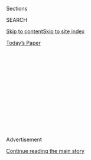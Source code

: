 <div id="app">

<div>

<div>

<div>

<div class="NYTAppHideMasthead css-1q2w90k e1suatyy0">

<div class="section css-ui9rw0 e1suatyy2">

<div class="css-eph4ug er09x8g0">

<div class="css-6n7j50">

</div>

<span class="css-1dv1kvn">Sections</span>

<div class="css-10488qs">

<span class="css-1dv1kvn">SEARCH</span>

</div>

[Skip to content](#site-content)[Skip to site
index](#site-index)

</div>

<div class="css-10698na e1huz5gh0">

</div>

</div>

<div id="masthead-bar-one" class="section hasLinks css-15hmgas e1csuq9d3">

<div class="css-uqyvli e1csuq9d0">

</div>

<div class="css-1uqjmks e1csuq9d1">

</div>

<div class="css-9e9ivx">

[](https://myaccount.nytimes3xbfgragh.onion/auth/login?response_type=cookie&client_id=vi)

</div>

<div class="css-1bvtpon e1csuq9d2">

[Today’s
Paper](https://www.nytimes3xbfgragh.onion/section/todayspaper)

</div>

</div>

</div>

</div>

<div data-aria-hidden="false">

<div id="site-content" data-role="main">

<div>

<div class="css-1aor85t" style="opacity:0.000000001;z-index:-1;visibility:hidden">

<div class="css-1hqnpie">

<div class="css-epjblv">

<span class="css-17xtcya">[Opinion](/section/opinion)</span><span class="css-x15j1o">|</span><span class="css-fwqvlz">Opening
Schools Won’t Be Easy, but Here’s How to Do It
Safely</span>

</div>

<div class="css-k008qs">

<div class="css-1iwv8en">

<span class="css-18z7m18"></span>

<div>

</div>

</div>

<span class="css-1n6z4y">https://nyti.ms/2X6SAj1</span>

<div class="css-1705lsu">

<div class="css-4xjgmj">

<div class="css-4skfbu" data-role="toolbar" data-aria-label="Social Media Share buttons, Save button, and Comments Panel with current comment count" data-testid="share-tools">

  - 
  - 
  - 
  - 
    
    <div class="css-6n7j50">
    
    </div>

  - 

</div>

</div>

</div>

</div>

</div>

</div>

<div id="NYT_TOP_BANNER_REGION" class="css-13pd83m">

</div>

<div id="top-wrapper" class="css-1sy8kpn">

<div id="top-slug" class="css-l9onyx">

Advertisement

</div>

[Continue reading the main
story](#after-top)

<div class="ad top-wrapper" style="text-align:center;height:100%;display:block;min-height:250px">

<div id="top" class="place-ad" data-position="top" data-size-key="top">

</div>

</div>

<div id="after-top">

</div>

</div>

<div>

<div class="css-v5btjw etb61u70">

<div class="css-v05ibm etb61u71">

[Opinion](/section/opinion)

</div>

</div>

<div id="sponsor-wrapper" class="css-1hyfx7x">

<div id="sponsor-slug" class="css-19vbshk">

Supported by

</div>

[Continue reading the main
story](#after-sponsor)

<div id="sponsor" class="ad sponsor-wrapper" style="text-align:center;height:100%;display:block">

</div>

<div id="after-sponsor">

</div>

</div>

<div class="css-186x18t">

</div>

<div class="css-1vkm6nb ehdk2mb0">

# Opening Schools Won’t Be Easy, but Here’s How to Do It Safely

</div>

Not all schools will be able to restart. For those that can, the focus
should be on more than just the classroom.

<div class="css-18e8msd">

<div class="css-vp77d3 epjyd6m0">

<div class="css-1baulvz">

By [<span class="css-1baulvz" itemprop="name">Ezekiel J.
Emanuel</span>](https://hcmg.wharton.upenn.edu/profile/zemanuel/),
<span class="css-1baulvz" itemprop="name">Saskia Popescu</span> and
[<span class="css-1baulvz last-byline" itemprop="name">James
Phillips</span>](https://smhs.gwu.edu/emed/education-training/fellowships/ems-disaster)

<div class="css-8atqhb">

Drs. Emanuel and Phillips are medical doctors. Dr. Popescu is an
infectious disease epidemiologist.

</div>

</div>

</div>

  - July 29,
    2020

  - 
    
    <div class="css-4xjgmj">
    
    <div class="css-d8bdto" data-role="toolbar" data-aria-label="Social Media Share buttons, Save button, and Comments Panel with current comment count" data-testid="share-tools">
    
      - 
      - 
      - 
      - 
        
        <div class="css-6n7j50">
        
        </div>
    
      - 
    
    </div>
    
    </div>

</div>

<div class="css-79elbk" data-testid="photoviewer-wrapper">

<div class="css-z3e15g" data-testid="photoviewer-wrapper-hidden">

</div>

<div class="css-1a48zt4 ehw59r15" data-testid="photoviewer-children">

![<span class="css-16f3y1r e13ogyst0" data-aria-hidden="true">A
classroom prepared to open in Fairfax,
Va.</span><span class="css-cnj6d5 e1z0qqy90" itemprop="copyrightHolder"><span class="css-1ly73wi e1tej78p0">Credit...</span><span><span>Kevin
Lamarque/Reuters</span></span></span>](https://static01.graylady3jvrrxbe.onion/images/2020/07/29/opinion/29Emanuel/merlin_174675372_0a5d9563-0119-4db0-9d1a-a22802434163-articleLarge.jpg?quality=75&auto=webp&disable=upscale)

</div>

</div>

</div>

<div class="section meteredContent css-1r7ky0e" name="articleBody" itemprop="articleBody">

<div class="css-1fanzo5 StoryBodyCompanionColumn">

<div class="css-53u6y8">

As we wrestle in the next few weeks over which of the nation’s schools
to reopen — and let’s be clear, not all of them will be safe to restart
— we need to understand this: Kindergarten through the 12th grade
involves more than just the classroom.

To create safe schools is much more complex than just having students
wear face masks and sit physically distanced from one another in class.
We must ensure that all five of the core school-based activities —
transportation, time in the classroom, mealtimes, gym and
extracurricular activities — are safe.

To do this, we created a school risk index to assess the dangers and
offer recommendations to reduce the chance of spreading the virus, not
only among students but also among teachers and other
employees.

</div>

</div>

<div id="00emanuel-graphic" class="section interactive-content interactive-size-scoop css-174j8de" data-id="100000007261561">

## Safety First

Different school activities have different risk levels, offering options
to reopen schools as safely as possible. In all reopenings, basic
precautions are essential: low community spread, physical distancing,
mask-wearing, hand hygiene, adequate ventilation and cleaning of
facilities at
night.

<div class="css-17ih8de interactive-body" data-sourceid="100000007261561">

<div id="g-risk-box" class="ai2html">

<div id="g-risk-Artboard_2" class="g-artboard" style="width:600px; height:672.121875738687px;" data-aspect-ratio="0.893" data-min-width="600">

<div style="">

</div>

![](data:image/gif;base64,R0lGODlhCgAKAIAAAB8fHwAAACH5BAEAAAAALAAAAAAKAAoAAAIIhI+py+0PYysAOw==)

<div id="g-ai0-1" class="g-Layer_1 g-aiAbs" style="top:1.1903%;left:26.3234%;width:14%;">

LOW
RISK

</div>

<div id="g-ai0-2" class="g-Layer_1 g-aiAbs" style="top:1.1903%;left:51.3415%;width:21.3333%;">

MEDIUM
RISK

</div>

<div id="g-ai0-3" class="g-Layer_1 g-aiAbs" style="top:1.1903%;left:76.5541%;width:14%;">

HIGH
RISK

</div>

<div id="g-ai0-4" class="g-Layer_1 g-aiAbs" style="top:5.9513%;left:0.9489%;width:28.1667%;">

Transportation

to and from
school

</div>

<div id="g-ai0-5" class="g-Layer_1 g-aiAbs" style="top:5.9513%;left:27.6454%;width:11.6667%;">

Walk or ride a
bicycle

</div>

<div id="g-ai0-6" class="g-Layer_1 g-aiAbs" style="top:5.9513%;left:52.3677%;width:22.8333%;">

Carpool with <span class="g-cstyle0"> </span>non-household
members

</div>

<div id="g-ai0-7" class="g-Layer_1 g-aiAbs" style="top:5.9513%;left:77.6125%;width:22.3333%;">

School
bus

</div>

<div id="g-ai0-8" class="g-Layer_1 g-aiAbs" style="top:9.5221%;left:77.6125%;width:24.8333%;">

Public
transportation

</div>

<div id="g-ai0-9" class="g-Layer_1 g-aiAbs" style="top:12.0514%;left:77.6126%;width:22.3333%;">

(subway,
bus)

</div>

<div id="g-ai0-10" class="g-Layer_1 g-aiAbs" style="top:12.349%;left:27.6454%;width:17.1667%;">

Riding in a car

Household members
only

</div>

<div id="g-ai0-11" class="g-Layer_1 g-aiAbs" style="top:23.5076%;left:0.9489%;width:23.5%;">

Routine
classwork

</div>

<div id="g-ai0-12" class="g-Layer_1 g-aiAbs" style="top:23.5076%;left:27.6454%;width:12.6667%;">

Desk-based
instruction

</div>

<div id="g-ai0-13" class="g-Layer_1 g-aiAbs" style="top:23.5076%;left:52.3677%;width:13.6667%;">

Unmonitored study
hall

</div>

<div id="g-ai0-14" class="g-Layer_1 g-aiAbs" style="top:23.5076%;left:77.6125%;width:18.6667%;">

Lockers/changing rooms between
classes

</div>

<div id="g-ai0-15" class="g-Layer_1 g-aiAbs" style="top:30.0541%;left:27.6454%;width:16.8333%;">

Shop and

vocational/

technical
class

</div>

<div id="g-ai0-16" class="g-Layer_1 g-aiAbs" style="top:39.7249%;left:27.6454%;width:14%;">

Going to the
restroom

</div>

<div id="g-ai0-17" class="g-Layer_1 g-aiAbs" style="top:47.7592%;left:0.9582%;width:24.1667%;">

Lunchtime

Assuming 6 feet of distancing at all
times

</div>

<div id="g-ai0-18" class="g-Layer_1 g-aiAbs" style="top:47.7592%;left:27.6454%;width:14%;">

Picking up prepackaged
meals

</div>

<div id="g-ai0-19" class="g-Layer_1 g-aiAbs" style="top:47.7592%;left:52.3678%;width:13.1667%;">

Cafeteria lunch
line

</div>

<div id="g-ai0-20" class="g-Layer_1 g-aiAbs" style="top:47.7592%;left:77.6126%;width:22.3333%;">

Indoor seating in
the

cafeteria

</div>

<div id="g-ai0-21" class="g-Layer_1 g-aiAbs" style="top:54.1568%;left:52.3678%;width:21.3333%;">

Indoor eating

in the
classroom

</div>

<div id="g-ai0-22" class="g-Layer_1 g-aiAbs" style="top:56.8349%;left:27.6454%;width:22.1667%;">

Outdoor
eating

</div>

<div id="g-ai0-23" class="g-Layer_1 g-aiAbs" style="top:64.5716%;left:0.9581%;width:27.8333%;">

Arts &
Humanities

</div>

<div id="g-ai0-24" class="g-Layer_1 g-aiAbs g-aiPointText" style="top:65.5783%;margin-top:-8.8px;left:27.6454%;width:80px;">

Art
indoor

</div>

<div id="g-ai0-25" class="g-Layer_1 g-aiAbs" style="top:64.5716%;left:77.6125%;width:24.8333%;">

Band and
orchestra

</div>

<div id="g-ai0-26" class="g-Layer_1 g-aiAbs" style="top:68.5888%;left:27.6546%;width:19.3333%;">

Supervised clubs and
organizations

</div>

<div id="g-ai0-27" class="g-Layer_1 g-aiAbs" style="top:68.8863%;left:77.6125%;width:11.5%;">

Choir

</div>

<div id="g-ai0-28" class="g-Layer_1 g-aiAbs" style="top:73.0522%;left:77.6126%;width:16.8333%;">

Drama
performances

</div>

<div id="g-ai0-29" class="g-Layer_1 g-aiAbs" style="top:83.3182%;left:0.9489%;width:27.1667%;">

Recess &
Athletics

</div>

<div id="g-ai0-30" class="g-Layer_1 g-aiAbs g-aiPointText" style="top:85.5746%;margin-top:-17.2px;left:27.6454%;width:93px;">

Outdoor

playgrounds

</div>

<div id="g-ai0-31" class="g-Layer_1 g-aiAbs" style="top:83.3182%;left:52.3677%;width:15%;">

Indoor non- contact
sports

</div>

<div id="g-ai0-32" class="g-Layer_1 g-aiAbs" style="top:83.3182%;left:77.6125%;width:13.6667%;">

All contact sports, indoor or
outdoor

</div>

<div id="g-ai0-33" class="g-Layer_1 g-aiAbs" style="top:89.8647%;left:27.6455%;width:15%;">

Outdoor

non-contact
sports

</div>

<div id="g-ai0-34" class="g-Layer_1 g-aiAbs g-aiPointText" style="top:93.2518%;margin-top:-8.8px;left:77.6125%;width:102px;">

Locker
rooms

</div>

</div>

<div id="g-risk-Artboard_3" class="g-artboard" style="max-width: 300px;max-height: 1077px" data-aspect-ratio="0.279" data-min-width="0" data-max-width="599">

<div style="padding: 0 0 358.861% 0;">

</div>

![](data:image/gif;base64,R0lGODlhCgAKAIAAAB8fHwAAACH5BAEAAAAALAAAAAAKAAoAAAIIhI+py+0PYysAOw==)

<div id="g-ai1-1" class="g-Layer_1 g-aiAbs" style="top:0.3715%;left:-0.2602%;width:100.3333%;">

Transportation to and from
school

</div>

<div id="g-ai1-2" class="g-Layer_1 g-aiAbs" style="top:2.9724%;left:1.2621%;width:19%;">

LOW
RISK

</div>

<div id="g-ai1-3" class="g-Layer_1 g-aiAbs" style="top:2.9724%;left:35.5814%;width:29%;">

MEDIUM
RISK

</div>

<div id="g-ai1-4" class="g-Layer_1 g-aiAbs" style="top:2.9724%;left:69.9347%;width:19%;">

HIGH
RISK

</div>

<div id="g-ai1-5" class="g-Layer_1 g-aiAbs" style="top:7.4309%;left:1.4119%;width:25.3333%;">

Walk or ride a
bicycle

</div>

<div id="g-ai1-6" class="g-Layer_1 g-aiAbs" style="top:7.4309%;left:35.6602%;width:29.6667%;">

Carpool with <span class="g-cstyle0"> </span>non-household
members

</div>

<div id="g-ai1-7" class="g-Layer_1 g-aiAbs" style="top:7.4309%;left:70.0521%;width:26%;">

School
bus

</div>

<div id="g-ai1-8" class="g-Layer_1 g-aiAbs" style="top:10.2175%;left:70.0521%;width:28.6667%;">

Public

transportation

</div>

<div id="g-ai1-9" class="g-Layer_1 g-aiAbs" style="top:12.7254%;left:1.4119%;width:23.3333%;">

Automobile

Household members
only

</div>

<div id="g-ai1-10" class="g-Layer_1 g-aiAbs" style="top:13.3757%;left:70.0521%;width:26%;">

(subway,
bus)

</div>

<div id="g-ai1-11" class="g-Layer_1 g-aiAbs" style="top:20.435%;left:0.0141%;width:93.3333%;">

Routine
classwork

</div>

<div id="g-ai1-12" class="g-Layer_1 g-aiAbs" style="top:22.7572%;left:0.9287%;width:19%;">

LOW
RISK

</div>

<div id="g-ai1-13" class="g-Layer_1 g-aiAbs" style="top:22.7572%;left:34.9148%;width:29%;">

MEDIUM
RISK

</div>

<div id="g-ai1-14" class="g-Layer_1 g-aiAbs" style="top:22.7572%;left:69.2681%;width:19%;">

HIGH
RISK

</div>

<div id="g-ai1-15" class="g-Layer_1 g-aiAbs" style="top:27.03%;left:34.6975%;width:26%;">

Unmonitored study
hall

</div>

<div id="g-ai1-16" class="g-Layer_1 g-aiAbs" style="top:27.03%;left:1.4119%;width:25.3333%;">

Desk-based
instruction

</div>

<div id="g-ai1-17" class="g-Layer_1 g-aiAbs" style="top:27.03%;left:69.1977%;width:26.3333%;">

Lockers/

changing rooms between
classes

</div>

<div id="g-ai1-18" class="g-Layer_1 g-aiAbs" style="top:31.2099%;left:1.4119%;width:29.3333%;">

Shop and

vocational/

technical
class

</div>

<div id="g-ai1-19" class="g-Layer_1 g-aiAbs" style="top:36.783%;left:1.4119%;width:29.3333%;">

Going to the
restroom

</div>

<div id="g-ai1-20" class="g-Layer_1 g-aiAbs" style="top:42.8207%;left:-0.0808%;width:99.3333%;">

Lunchtime

Assuming 6 feet of distancing at all
times

</div>

<div id="g-ai1-21" class="g-Layer_1 g-aiAbs" style="top:46.1646%;left:0.9287%;width:19%;">

LOW
RISK

</div>

<div id="g-ai1-22" class="g-Layer_1 g-aiAbs" style="top:46.1646%;left:35.2237%;width:29%;">

MEDIUM
RISK

</div>

<div id="g-ai1-23" class="g-Layer_1 g-aiAbs" style="top:46.1646%;left:69.9103%;width:19%;">

HIGH
RISK

</div>

<div id="g-ai1-24" class="g-Layer_1 g-aiAbs" style="top:50.0658%;left:35.6603%;width:27.6667%;">

Cafeteria lunch
line

</div>

<div id="g-ai1-25" class="g-Layer_1 g-aiAbs" style="top:50.1587%;left:1.0786%;width:26.3333%;">

Picking up prepackaged
meals

</div>

<div id="g-ai1-26" class="g-Layer_1 g-aiAbs" style="top:50.1587%;left:70.0522%;width:28.6667%;">

Indoor seating in the
cafeteria

</div>

<div id="g-ai1-27" class="g-Layer_1 g-aiAbs" style="top:53.967%;left:35.6603%;width:27.6667%;">

Indoor eating

in the
classroom

</div>

<div id="g-ai1-28" class="g-Layer_1 g-aiAbs" style="top:55.4532%;left:1.0786%;width:24.3333%;">

Outdoor
eating

</div>

<div id="g-ai1-29" class="g-Layer_1 g-aiAbs" style="top:60.8406%;left:-0.0808%;width:37.6667%;">

Arts &
Humanities

</div>

<div id="g-ai1-30" class="g-Layer_1 g-aiAbs" style="top:63.2557%;left:0.9287%;width:19%;">

LOW
RISK

</div>

<div id="g-ai1-31" class="g-Layer_1 g-aiAbs" style="top:63.2557%;left:35.5484%;width:29%;">

MEDIUM
RISK

</div>

<div id="g-ai1-32" class="g-Layer_1 g-aiAbs" style="top:63.2557%;left:70.0519%;width:19%;">

HIGH
RISK

</div>

<div id="g-ai1-33" class="g-Layer_1 g-aiAbs" style="top:67.9929%;left:70.0521%;width:28.6667%;">

Band and
orchestra

</div>

<div id="g-ai1-34" class="g-Layer_1 g-aiAbs g-aiPointText" style="top:68.6213%;margin-top:-8.8px;left:1.0786%;width:80px;">

Art
indoor

</div>

<div id="g-ai1-35" class="g-Layer_1 g-aiAbs" style="top:70.5937%;left:1.0911%;width:26.3333%;">

Supervised clubs and
organizations

</div>

<div id="g-ai1-36" class="g-Layer_1 g-aiAbs" style="top:71.987%;left:70.0521%;width:13.3333%;">

Choir

</div>

<div id="g-ai1-37" class="g-Layer_1 g-aiAbs" style="top:74.7736%;left:70.0522%;width:28.6667%;">

Drama
performances

</div>

<div id="g-ai1-38" class="g-Layer_1 g-aiAbs" style="top:80.997%;left:0.426%;width:97%;">

Recess &
Athletics

</div>

<div id="g-ai1-39" class="g-Layer_1 g-aiAbs" style="top:83.1334%;left:0.9287%;width:19%;">

LOW
RISK

</div>

<div id="g-ai1-40" class="g-Layer_1 g-aiAbs" style="top:83.1334%;left:35.2237%;width:29%;">

MEDIUM
RISK

</div>

<div id="g-ai1-41" class="g-Layer_1 g-aiAbs" style="top:83.1334%;left:69.9103%;width:19%;">

HIGH
RISK

</div>

<div id="g-ai1-42" class="g-Layer_1 g-aiAbs" style="top:87.8706%;left:35.6602%;width:27.6667%;">

Indoor non- contact
sports

</div>

<div id="g-ai1-43" class="g-Layer_1 g-aiAbs g-aiPointText" style="top:89.465%;margin-top:-17.2px;left:1.0786%;width:93px;">

Outdoor

playgrounds

</div>

<div id="g-ai1-44" class="g-Layer_1 g-aiAbs" style="top:88.0564%;left:70.0521%;width:28.6667%;">

All contact sports, indoor or
outdoor

</div>

<div id="g-ai1-45" class="g-Layer_1 g-aiAbs" style="top:93.7224%;left:1.0787%;width:26.3333%;">

Outdoor

non-contact
sports

</div>

<div id="g-ai1-46" class="g-Layer_1 g-aiAbs g-aiPointText" style="top:94.258%;margin-top:-8.8px;left:70.0519%;width:102px;">

Locker rooms

</div>

</div>

</div>

</div>

Source: Based on a chart by Covid19 Reopen using information from the
C.D.C. and the National Academies of Sciences, Engineering and Medicine
| Adapted by The New York Times

</div>

<div class="css-1fanzo5 StoryBodyCompanionColumn">

<div class="css-53u6y8">

Four principles stand out.

First, schools cannot reopen safely when community transmission is high
and climbing. In our view, schools should open only in places that have
fewer than 75 confirmed cases per 100,000 people cumulatively over the
previous seven days, and that have a test positivity rate [below 5
percent](https://coronavirus.jhu.edu/testing/tracker/overview). By our
count, [12 states and the District of
Columbia](https://www.nytimes3xbfgragh.onion/interactive/2020/us/coronavirus-us-cases.html#states)
meet both metrics. In many larger states, some counties or cities meet
those criteria. Even with those numbers, about one in 1,300 people might
return to school with a case of the coronavirus, meaning a school of 350
students, faculty and staff will have roughly a one-in-four chance of
someone coming in with Covid-19. (Many countries, such as Japan, Austria
and Italy, have suppressed the virus to the extent that they have fewer
than one in 10,000 people with confirmed cases.)

</div>

</div>

<div class="css-1fanzo5 StoryBodyCompanionColumn">

<div class="css-53u6y8">

Second, schools should avoid high-risk activities. This means no contact
sports either in the gym or in competitive athletics for high school
students. It also means no band, choir or drama performances. We know
that this will be both disappointing and difficult. But close contact
for prolonged periods of time with forced exhalations is what increases
the risk of transmission. Playing football and basketball and wrestling
simply cannot be done safely. We understand that missing a season could
lead to missed scholarships for student athletes. But these activities
will have to wait a year. That said, we should allow outside physical
activity on playgrounds, ideally with masks, and noncontact sports like
track and field.

For meals it means no cafeteria time, where crowding would be likely to
encourage spread. The best alternative is to have meals packaged and
delivered to classrooms, which would also reduce contact between
cafeteria workers and students. Schools should also bar the use of
lockers because they cause crowding and congestion and therefore
increase the risk of transmission.

Third, focus on the basics where risks are tolerable — that is at the
medium level or lower on our chart. Yes, the classroom may pose the most
risk, as students will spend the most time there and are in proximity to
others who may cough or sneeze. This will certainly be the case during
cold and flu season. But we think that with proper funding, classrooms
can be made relatively safe.

Which leads us to our fourth point. Schools must adhere to public health
measures and reduce density in classrooms and elsewhere on campus.

</div>

</div>

<div class="css-1fanzo5 StoryBodyCompanionColumn">

<div class="css-53u6y8">

Students, faculty and other employees should wear masks properly at all
times. Face shields, while not as good as masks — droplets can enter or
exit from the bottom or sides — are better than nothing and an option
for those who for medical reasons are unable to wear a mask. Everyone
should wash hands or sanitize them every hour or so. Adequate
ventilation and rigorous nightly cleaning of facilities with
disinfectants will also need to be aspects of these return-to-school
strategies.

Schools need to reduce class size to allow students to be 6 feet apart.
[Recommendations](https://www.nationalacademies.org/news/2020/07/schools-should-prioritize-reopening-in-fall-2020-especially-for-grades-k-5-while-weighing-risks-and-benefits)
from the National Academies of Sciences, Engineering and Medicine and
[data from other
countries](https://www.sciencemag.org/news/2020/07/school-openings-across-globe-suggest-ways-keep-coronavirus-bay-despite-outbreaks)
suggest some 10 to 15 students in a regular classroom is about right.
Students should also be assigned to “pods” or “cohorts” — small groups
to limit the number of people they interact with throughout the day.
Students should not change classrooms — teachers should — and student
arrivals and departures should be staggered.

How can we do this? One step is to use cafeterias, gyms, band rooms and
other spaces as classrooms. Other options for instruction might be
turning to playing fields, tents and mobile classrooms. Music and gym
teachers and athletic coaches could assist in teaching outside their
normal assignments.

Being safe is not free. Unless school safety becomes something
exclusively for the rich, the federal government will have to provide
the funds for school districts to carry out these measures. Schools will
need to hire more staff, put up new classrooms and have available
personal protective equipment — hand sanitizer, air filters and other
safety gear.

Funding will also be needed to pay for off-campus or virtual options for
students whose immune systems are compromised or are otherwise at risk.
Teachers too, who are at risk, should not be forced to teach in person
and should be assigned to virtual classrooms or after-school tutoring
without being penalized for it.

We all want schools to open, even as we recognize the risks attached.
Will the measures we outline permit a normal school experience? No. But
these recommendations will permit relatively safe schools and allow
in-person education and as much socializing as possible.

During this pandemic, that is the best we can hope for.

Ezekiel J. Emanuel
([@ZekeEmanuel](https://twitter.com/zekeemanuel?lang=en)) is vice
provost of global initiatives and professor of medical ethics and health
policy at the University of Pennsylvania. Saskia Popescu
([@SaskiaPopescu](https://twitter.com/SaskiaPopescu?ref_src=twsrc%5Egoogle%7Ctwcamp%5Eserp%7Ctwgr%5Eauthor))
is an infectious disease epidemiologist. James Phillips
(@[DrPhillipsMD](https://twitter.com/DrPhillipsMD)) is chief of disaster
medicine at George Washington University’s School of Medicine and Health
Sciences. The three are partners in a consulting firm that advises
companies on how to respond to Covid-19.

*The Times is committed to publishing* [*a diversity of
letters*](https://www.nytimes3xbfgragh.onion/2019/01/31/opinion/letters/letters-to-editor-new-york-times-women.html)
*to the editor. We’d like to hear what you think about this or any of
our articles. Here are some*
[*tips*](https://help.nytimes3xbfgragh.onion/hc/en-us/articles/115014925288-How-to-submit-a-letter-to-the-editor)*.
And here’s our email:*
[*letters@NYTimes.com*](mailto:letters@NYTimes.com)*.*

*Follow The New York Times Opinion section on*
[*Facebook*](https://www.facebookcorewwwi.onion/nytopinion)*,* [*Twitter
(@NYTopinion)*](http://twitter.com/NYTOpinion) *and*
[*Instagram*](https://www.instagram.com/nytopinion/)*.*

</div>

</div>

</div>

<div>

</div>

<div>

</div>

<div>

</div>

<div>

<div id="bottom-wrapper" class="css-1ede5it">

<div id="bottom-slug" class="css-l9onyx">

Advertisement

</div>

[Continue reading the main
story](#after-bottom)

<div id="bottom" class="ad bottom-wrapper" style="text-align:center;height:100%;display:block;min-height:90px">

</div>

<div id="after-bottom">

</div>

</div>

</div>

</div>

</div>

## Site Index

<div>

</div>

## Site Information Navigation

  - [© <span>2020</span> <span>The New York Times
    Company</span>](https://help.nytimes3xbfgragh.onion/hc/en-us/articles/115014792127-Copyright-notice)

<!-- end list -->

  - [NYTCo](https://www.nytco.com/)
  - [Contact
    Us](https://help.nytimes3xbfgragh.onion/hc/en-us/articles/115015385887-Contact-Us)
  - [Work with us](https://www.nytco.com/careers/)
  - [Advertise](https://nytmediakit.com/)
  - [T Brand Studio](http://www.tbrandstudio.com/)
  - [Your Ad
    Choices](https://www.nytimes3xbfgragh.onion/privacy/cookie-policy#how-do-i-manage-trackers)
  - [Privacy](https://www.nytimes3xbfgragh.onion/privacy)
  - [Terms of
    Service](https://help.nytimes3xbfgragh.onion/hc/en-us/articles/115014893428-Terms-of-service)
  - [Terms of
    Sale](https://help.nytimes3xbfgragh.onion/hc/en-us/articles/115014893968-Terms-of-sale)
  - [Site
    Map](https://spiderbites.nytimes3xbfgragh.onion)
  - [Help](https://help.nytimes3xbfgragh.onion/hc/en-us)
  - [Subscriptions](https://www.nytimes3xbfgragh.onion/subscription?campaignId=37WXW)

</div>

</div>

</div>

</div>
